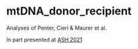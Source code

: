 # mtDNA_donor_recipient

Analyses of Penter, Cieri &amp; Maurer et al. 

In part presented at [ASH 2021](https://doi.org/10.1182/blood-2021-145304)

